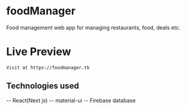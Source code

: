 # foodManager
 Food management web app for managing restaurants, food, deals etc.

# Live Preview
    Visit at https://foodmanager.tk

 ## Technologies used
 -- React(Next js)
 -- material-ui
 -- Firebase database